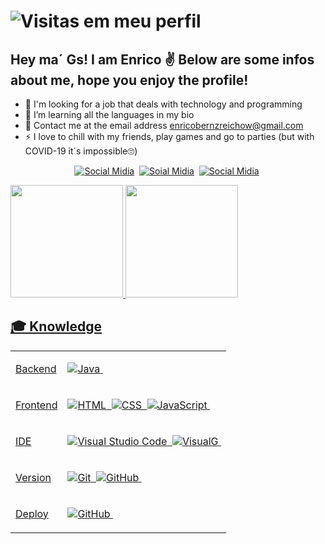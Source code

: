 # ![Visitas em meu perfil](https://komarev.com/ghpvc/?username=EnricoReichow&color=ff0000&label=Welcome+to+my+profile+you+are+visitor+nº:)

## Hey ma´ Gs! I am Enrico ✌ Below are some infos about me, hope you enjoy the profile!

- 🔭 I'm looking for a job that deals with technology and programming
- 🌱 I’m learning all the languages in my bio
- 💬 Contact me at the email address enricobernzreichow@gmail.com
- ⚡ I love to chill with my friends, play games and go to parties (but with COVID-19 it´s impossible🙄)

<center>

[![Social Midia](https://img.shields.io/badge/-Instagram-ff0000?style=flat&logo=instagram&logoColor=white)](https://www.instagram.com/enricoo.r/)&nbsp;
[![Soial Midia](https://img.shields.io/badge/-Email-green?style=flat&logo=gmail&logoColor=white)](https://mail.google.com/mail/?view=cm&fs=1&to=enricobernzreichow@gmail.com&su=Contato%20-%20via%20perfil%20do%20github&body=Ol%C3%A1%20Enrico,%20tudo%20bem?)&nbsp;
[![Social Midia](https://img.shields.io/badge/-Linkedin-blue?style=flat&logo=linkedin&logoColor=white)](https://www.linkedin.com/in/enrico-reichow-415b37213/)&nbsp;

</center>

<div>
  <a href="https://github.com/EnricoReichow">
  <img height="180em" src="https://github-readme-stats.vercel.app/api?username=EnricoReichow&show_icons=true&theme=blue-green&include_all_commits=true&count_private=true"/>
  <img height="180em" src="https://github-readme-stats.vercel.app/api/top-langs/?username=EnricoReichow&layout=compact&langs_count=7&theme=blue-green"/>
  </div>
  
  ## 🎓 Knowledge

<table > 
<tbody>
<tr>
<td>Backend</td>
<td>

![Java](https://img.shields.io/badge/-Java-black?style=flat&logo=Java)&nbsp;

</tr>

<tr>
<td>Frontend</td>
<td>

![HTML](https://img.shields.io/badge/-HTML-black?style=flat&logo=HTML5)&nbsp;
![CSS](https://img.shields.io/badge/-CSS-black?style=flat&logo=CSS3&logoColor=1572B6)&nbsp;
![JavaScript](https://img.shields.io/badge/-JavaScript-black?style=flat&logo=javascript)&nbsp;

</td>

</tr>

<tr>

<td>IDE</td>
<td>

![Visual Studio Code](https://img.shields.io/badge/-Visual%20Studio%20Code-black?style=flat&logo=visual-studio-code&logoColor=007ACC)&nbsp;
![VisualG](https://img.shields.io/badge/-VisualG-black?style=flat&logo=v&logoColor=a66321)&nbsp;
  
</td>
</tr>

<tr>

<td>Version</td>
<td>

![Git](https://img.shields.io/badge/-Git-black?style=flat&logo=git)&nbsp;
![GitHub](https://img.shields.io/badge/-GitHub-black?style=flat&logo=github)&nbsp;

</td>
</tr>

<tr>

<td>Deploy</td>

 <td>

![GitHub](https://img.shields.io/badge/-GitHub-black?style=flat&logo=github)&nbsp;

</td>
</tr>

</tbody>
</table>

  
  ##
 
      
    

